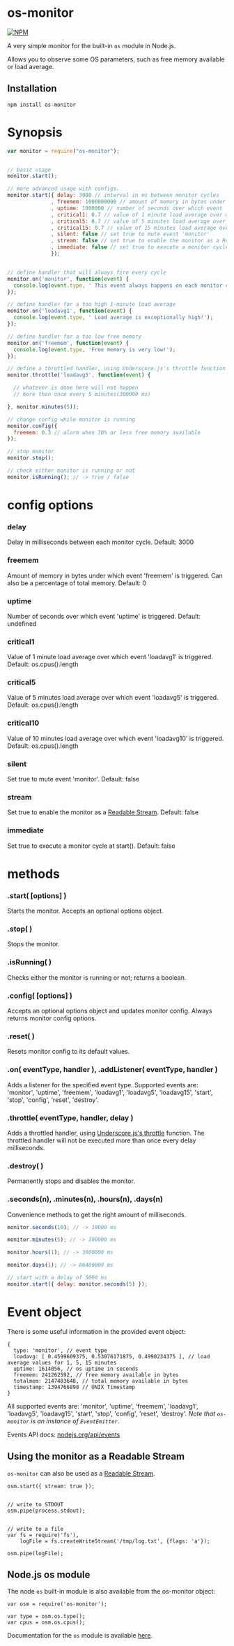 # os-monitor

[![NPM](https://nodei.co/npm/os-monitor.png)](https://nodei.co/npm/os-monitor/)

A very simple monitor for the built-in `os` module in Node.js.

Allows you to observe some OS parameters, such as free memory available or load average.


## Installation

    npm install os-monitor


# Synopsis

```javascript
var monitor = require("os-monitor");


// basic usage
monitor.start();

// more advanced usage with configs.
monitor.start({ delay: 3000 // interval in ms between monitor cycles
              , freemem: 1000000000 // amount of memory in bytes under which event 'freemem' is triggered (can also be a percentage of total mem)
              , uptime: 1000000 // number of seconds over which event 'uptime' is triggered
              , critical1: 0.7 // value of 1 minute load average over which event 'loadavg1' is triggered
              , critical5: 0.7 // value of 5 minutes load average over which event 'loadavg5' is triggered
              , critical15: 0.7 // value of 15 minutes load average over which event 'loadavg15' is triggered
              , silent: false // set true to mute event 'monitor'
              , stream: false // set true to enable the monitor as a Readable Stream
              , immediate: false // set true to execute a monitor cycle at start()
              });


// define handler that will always fire every cycle
monitor.on('monitor', function(event) {
  console.log(event.type, ' This event always happens on each monitor cycle!');
});

// define handler for a too high 1-minute load average
monitor.on('loadavg1', function(event) {
  console.log(event.type, ' Load average is exceptionally high!');
});

// define handler for a too low free memory
monitor.on('freemem', function(event) {
  console.log(event.type, 'Free memory is very low!');
});

// define a throttled handler, using Underscore.js's throttle function (http://underscorejs.org/#throttle)
monitor.throttle('loadavg5', function(event) {

  // whatever is done here will not happen
  // more than once every 5 minutes(300000 ms)

}, monitor.minutes(5));

// change config while monitor is running
monitor.config({
  freemem: 0.3 // alarm when 30% or less free memory available
});

// stop monitor
monitor.stop();

// check either monitor is running or not
monitor.isRunning(); // -> true / false


```

# config options

###  delay

Delay in milliseconds between each monitor cycle. Default: 3000

###  freemem

Amount of memory in bytes under which event 'freemem' is triggered. Can also be a percentage of total memory. Default: 0

###  uptime

Number of seconds over which event 'uptime' is triggered. Default: undefined

###  critical1

Value of 1 minute load average over which event 'loadavg1' is triggered. Default: os.cpus().length

###  critical5

Value of 5 minutes load average over which event 'loadavg5' is triggered. Default: os.cpus().length

###  critical10

Value of 10 minutes load average over which event 'loadavg10' is triggered. Default: os.cpus().length

###  silent

Set true to mute event 'monitor'. Default: false

###  stream

Set true to enable the monitor as a [Readable Stream](http://nodejs.org/api/stream.html#stream_class_stream_readable "Readable Stream"). Default: false

###  immediate

Set true to execute a monitor cycle at start(). Default: false


# methods

### .start( [options] )

Starts the monitor. Accepts an optional options object.

### .stop( )

Stops the monitor.

### .isRunning( )

Checks either the monitor is running or not; returns a boolean.

### .config( [options] )

Accepts an optional options object and updates monitor config. Always returns monitor config options.

### .reset( )

Resets monitor config to its default values.

### .on( eventType, handler ), .addListener( eventType, handler )

Adds a listener for the specified event type. Supported events are: 'monitor', 'uptime', 'freemem', 'loadavg1', 'loadavg5', 'loadavg15', 'start', 'stop', 'config', 'reset', 'destroy'.

### .throttle( eventType, handler, delay )

Adds a throttled handler, using [Underscore.js's throttle](http://underscorejs.org/#throttle) function. The throttled handler will not be executed more than once every delay milliseconds.

### .destroy( )

Permanently stops and disables the monitor.

### .seconds(n), .minutes(n), .hours(n), .days(n)

Convenience methods to get the right amount of milliseconds.
```javascript
monitor.seconds(10); // -> 10000 ms

monitor.minutes(5); // -> 300000 ms

monitor.hours(1); // -> 3600000 ms

monitor.days(1); // -> 86400000 ms

// start with a delay of 5000 ms
monitor.start({ delay: monitor.seconds(5) });

```


# Event object

There is some useful information in the provided event object:

```
{
  type: 'monitor', // event type
  loadavg: [ 0.4599609375, 0.53076171875, 0.4990234375 ], // load average values for 1, 5, 15 minutes
  uptime: 1614056, // os uptime in seconds
  freemem: 241262592, // free memory available in bytes
  totalmem: 2147483648, // total memory available in bytes
  timestamp: 1394766898 // UNIX Timestamp
}
```
All supported events are: 'monitor', 'uptime', 'freemem', 'loadavg1', 'loadavg5', 'loadavg15', 'start', 'stop', 'config', 'reset', 'destroy'.
<em>Note that `os-monitor` is an instance of `EventEmitter`</em>.

Events API docs: [nodejs.org/api/events](http://nodejs.org/api/events.html "Events")


## Using the monitor as a Readable Stream

`os-monitor` can also be used as a [Readable Stream](http://nodejs.org/api/stream.html#stream_class_stream_readable "Readable Stream").

```
osm.start({ stream: true });


// write to STDOUT
osm.pipe(process.stdout);


// write to a file
var fs = require('fs'),
    logFile = fs.createWriteStream('/tmp/log.txt', {flags: 'a'});

osm.pipe(logFile);
```

## Node.js os module

The node `os` built-in module is also available from the os-monitor object:

```
var osm = require('os-monitor');

var type = osm.os.type();
var cpus = osm.os.cpus();
```

Documentation for the `os` module is available [here](http://nodejs.org/api/os.html).
